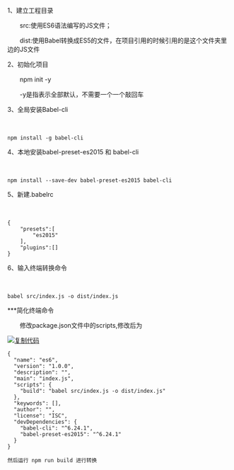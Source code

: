 1、建立工程目录

　　src:使用ES6语法编写的JS文件；

　　dist:使用Babel转换成ES5的文件，在项目引用的时候引用的是这个文件夹里边的JS文件

2、初始化项目 

　　npm init -y  

　　-y是指表示全部默认，不需要一个一个敲回车

3、全局安装Babel-cli   

　　

```
npm install -g babel-cli
```

 

4、本地安装babel-preset-es2015 和 babel-cli

　　

```
npm install --save-dev babel-preset-es2015 babel-cli
```

 

5、新建.babelrc

　　

```
{
    "presets":[
        "es2015"
    ],
    "plugins":[]
}
```

6、输入终端转换命令

　　

```
babel src/index.js -o dist/index.js
```

***简化终端命令

　　修改package.json文件中的scripts,修改后为

[![复制代码](https://common.cnblogs.com/images/copycode.gif)](javascript:void(0);)

```
{
  "name": "es6",
  "version": "1.0.0",
  "description": "",
  "main": "index.js",
  "scripts": {
    "build": "babel src/index.js -o dist/index.js"
  },
  "keywords": [],
  "author": "",
  "license": "ISC",
  "devDependencies": {
    "babel-cli": "^6.24.1",
    "babel-preset-es2015": "^6.24.1"
  }
}

然后运行 npm run build 进行转换
```

